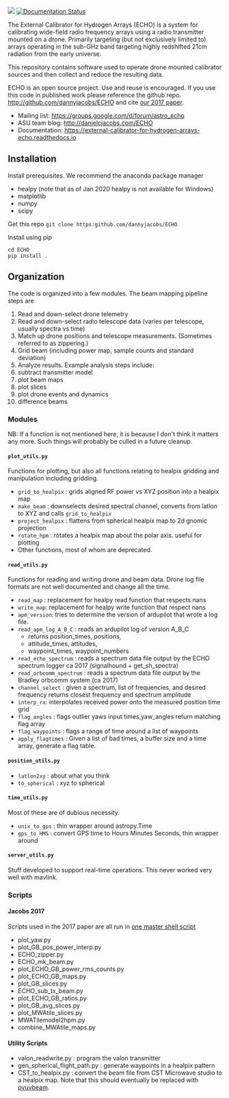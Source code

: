 ![](https://github.com/dannyjacobs/ECHO/workflows/Run%20Tests/badge.svg)
[![Documentation Status](https://readthedocs.org/projects/external-calibrator-for-hydrogen-arrays-echo/badge/?version=latest)](https://external-calibrator-for-hydrogen-arrays-echo.readthedocs.io/en/latest/?badge=latest)


The External Calibrator for Hydrogen Arrays (ECHO) is a system for calibrating wide-field radio frequency arrays using a radio transmitter mounted on a drone.
Primarily targeting (but not exclusively limited to) arrays operating in the sub-GHz band targeting highly redshifted
21cm radiation from the early universe.

This repository contains software used to operate drone mounted calibrator sources and then collect and reduce the
resulting data.

ECHO is an open source project. Use and reuse is encouraged.  If you use this code in published work please reference the github repo.
http://github.com/dannyjacobs/ECHO and cite [our 2017 paper](http://adsabs.harvard.edu/abs/2017PASP..129c5002J).

* Mailing list:   https://groups.google.com/d/forum/astro_echo
* ASU team blog:  http://danielcjacobs.com/ECHO
* Documentation:  https://external-calibrator-for-hydrogen-arrays-echo.readthedocs.io

## Installation
Install prerequisites. We recommend the anaconda package manager
* healpy (note that as of Jan 2020 healpy is not available for Windows)
* matplotlib
* numpy
* scipy

Get this repo
`git clone https:github.com/dannyjacobs/ECHO`

Install using pip
```
cd ECHO
pip install .
```


## Organization
The code is organized into a few modules. The beam mapping pipeline steps are
1. Read and down-select drone telemetry
2. Read and down-select radio telescope data (varies per telescope, usually spectra vs time)
3. Match up drone positions and telescope measurements. (Sometimes referred to as zippering.)
4. Grid beam (including power map, sample counts and standard deviation)
5. Analyze results. Example analysis steps include:
  1. subtract transmitter model
  2. plot beam maps
  3. plot slices
  4. plot drone events and dynamics
  5. difference beams
### Modules
NB: If a function is not mentioned here, it is because I don't think it matters any more. Such things will probably be culled in a future cleanup.
 #### `plot_utils.py`
 Functions for plotting, but also all functions relating to healpix gridding
 and manipulation including gridding.
  * `grid_to_healpix` :  grids aligned RF power vs XYZ position
 into a healpix map
  * `make_beam` :  downselects desired spectral channel, converts from latlon to XYZ and calls `grid_to_healpix`
  * `project_healpix` :  flattens from spherical healpix map to 2d gnomic projection
  * `rotate_hpm` :  rotates a healpix map about the polar axis. useful for plotting
  * Other functions, most of whom are deprecated.
 #### `read_utils.py`
 Functions for reading and writing drone and beam data. Drone log file formats
 are not well documented and change all the time.
  * `read_map` : replacement for healpy read function that respects nans
  * `write_map`: replacement for healpy write function that respect nans
  * `apm_version`: tries to determine the version of ardupilot that wrote a log file.
  * `read_apm_log_A_B_C` : reads an ardupilot log of version A_B_C
    * returns position_times, positions,
    * attitude_times, attitudes,
    * waypoint_times, waypoint_numbers
  * `read_echo_spectrum` : reads a spectrum data file output by the ECHO spectrum logger ca 2017 (signalhound + get_sh_spectra)
  * `read_orbcomm_spectrum` : reads a spectrum data file output by the Bradley orbcomm system (ca 2017)
  * `channel_select` : given a spectrum, list of frequencies, and desired frequency returns closest frequency and spectrum amplitude
  * `interp_rx`: interpolates received power onto the measured position time grid
  * `flag_angles` : flags outlier yaws input times,yaw_angles return matching flag array
  * `flag_waypoints` : flags a range of time around a list of waypoints
  * `apply_flagtimes` : Given a list of bad times, a buffer size and a time array, generate a flag table.
#### `position_utils.py`
 * `latlon2xy` : about what you think
 * `to_spherical` : xyz to spherical
#### `time_utils.py`
Most of these are of dubious necessity.
 * `unix_to_gps` : thin wrapper around astropy.Time
 * `gps_to_HMS` : convert GPS time to Hours Minutes Seconds, thin wrapper around
#### `server_utils.py`
Stuff developed to support real-time operations. This never worked very well with mavlink.
### Scripts
#### Jacobs 2017
Scripts used in the 2017 paper are all run in [one master shell script](https://github.com/dannyjacobs/ECHO_paper1/blob/master/scripts/make_plots.sh)
 * plot_yaw.py
 * plot_GB_pos_power_interp.py
 * ECHO_zipper.py
 * ECHO_mk_beam.py
 * plot_ECHO_GB_power_rms_counts.py
 * plot_ECHO_GB_maps.py
 * plot_GB_slices.py
 * ECHO_sub_tx_beam.py
 * plot_ECHO_GB_ratios.py
 * plot_GB_avg_slices.py
 * plot_MWAtile_slices.py
 * MWATilemodel2hpm.py
 * combine_MWAtile_maps.py

 #### Utility Scripts
  * valon_readwrite.py : program the valon transmitter
  * gen_spherical_flight_path.py : generate waypoints in a healpix pattern
  * CST_to_healpix.py : convert the beam file from CST Microwave studio to a healpix map. Note that this should eventually be replaced with [pyuvbeam](https://github.com/RadioAstronomySoftwareGroup/pyuvdata/blob/master/pyuvdata/uvbeam.py).
